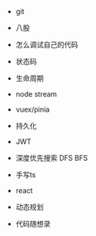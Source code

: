 - git
- 八股
- 怎么调试自己的代码
- 状态码
- 生命周期
- node stream
- vuex/pinia
- 持久化
- JWT
- 深度优先搜索 DFS BFS
- 手写ts
- react

- 动态规划
- 代码随想录
